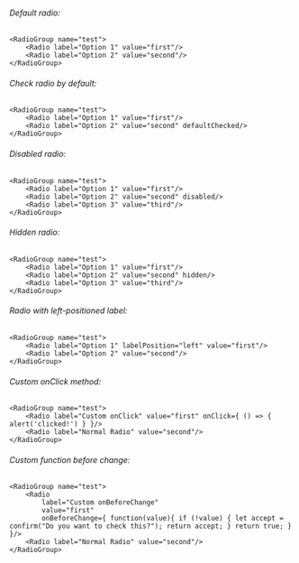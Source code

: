 ###### Default radio:

    <RadioGroup name="test">
		<Radio label="Option 1" value="first"/>
		<Radio label="Option 2" value="second"/>
	</RadioGroup>

###### Check radio by default:

    <RadioGroup name="test">
		<Radio label="Option 1" value="first"/>
		<Radio label="Option 2" value="second" defaultChecked/>
	</RadioGroup>

###### Disabled radio:

    <RadioGroup name="test">
		<Radio label="Option 1" value="first"/>
		<Radio label="Option 2" value="second" disabled/>
		<Radio label="Option 3" value="third"/>
	</RadioGroup>

###### Hidden radio:

    <RadioGroup name="test">
		<Radio label="Option 1" value="first"/>
		<Radio label="Option 2" value="second" hidden/>
		<Radio label="Option 3" value="third"/>
	</RadioGroup>

###### Radio with left-positioned label:

    <RadioGroup name="test">
		<Radio label="Option 1" labelPosition="left" value="first"/>
		<Radio label="Option 2" value="second"/>
	</RadioGroup>

###### Custom onClick method:

    <RadioGroup name="test">
		<Radio label="Custom onClick" value="first" onClick={ () => { alert('clicked!') } }/>
		<Radio label="Normal Radio" value="second"/>
	</RadioGroup>

###### Custom function before change:

    <RadioGroup name="test">
		<Radio 
			label="Custom onBeforeChange"
			value="first" 
			onBeforeChange={ function(value){ if (!value) { let accept = confirm("Do you want to check this?"); return accept; } return true; } }/>
		<Radio label="Normal Radio" value="second"/>
	</RadioGroup>